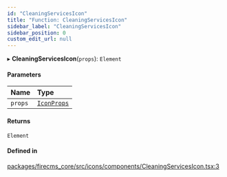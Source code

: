 ```yaml
---
id: "CleaningServicesIcon"
title: "Function: CleaningServicesIcon"
sidebar_label: "CleaningServicesIcon"
sidebar_position: 0
custom_edit_url: null
---
```


▸ **CleaningServicesIcon**(`props`): `Element`

#### Parameters

| Name | Type |
| :------ | :------ |
| `props` | [`IconProps`](../types/IconProps.md) |

#### Returns

`Element`

#### Defined in

[packages/firecms_core/src/icons/components/CleaningServicesIcon.tsx:3](https://github.com/FireCMSco/firecms/blob/d45f3739/packages/firecms_core/src/icons/components/CleaningServicesIcon.tsx#L3)
